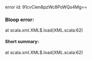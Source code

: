 error id: 91cvCien8pzWc8PoWQs4Mg==
### Bloop error:

at scala.xml.XML$.load(XML.scala:62)
#### Short summary: 

at scala.xml.XML$.load(XML.scala:62)